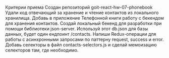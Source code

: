 Критерии приема Создан репозиторий goit-react-hw-07-phonebook Удали код
отвечающий за хранение и чтение контактов из локального хранилища. Добавь в
приложение Телефонной книги работу с бекендом для хранения контактов. Создай
локальный бекенд для разработки при помощи библиотеки json-server. Используй
этот db.json для базы данных, будет один ендпоинт /contacts. Напиши
Redux-операции для работы с асинхронными запросами по паттерну request, success
и error. Добавь селекторы в файл contacts-selectors.js и сделай мемоизацию
селекторов там, где необходимо.
